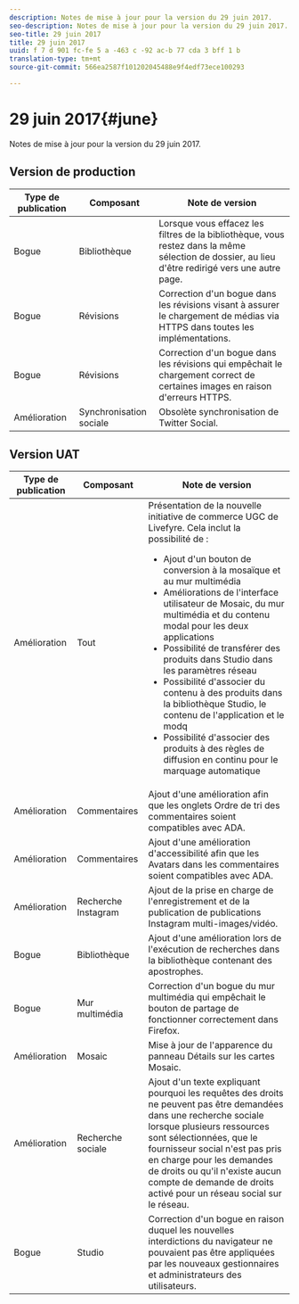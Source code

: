 ```yaml
---
description: Notes de mise à jour pour la version du 29 juin 2017.
seo-description: Notes de mise à jour pour la version du 29 juin 2017.
seo-title: 29 juin 2017
title: 29 juin 2017
uuid: f 7 d 901 fc-fe 5 a -463 c -92 ac-b 77 cda 3 bff 1 b
translation-type: tm+mt
source-git-commit: 566ea2587f101202045488e9f4edf73ece100293

---
```



# 29 juin 2017{#june}

Notes de mise à jour pour la version du 29 juin 2017.

## Version de production

| **Type de publication** | **Composant** | **Note de version** |
|---|---|---|
| Bogue | Bibliothèque | Lorsque vous effacez les filtres de la bibliothèque, vous restez dans la même sélection de dossier, au lieu d'être redirigé vers une autre page. |
| Bogue | Révisions | Correction d'un bogue dans les révisions visant à assurer le chargement de médias via HTTPS dans toutes les implémentations. |
| Bogue | Révisions | Correction d'un bogue dans les révisions qui empêchait le chargement correct de certaines images en raison d'erreurs HTTPS. |
| Amélioration | Synchronisation sociale | Obsolète synchronisation de Twitter Social. |

## Version UAT

| Type de publication | Composant | Note de version |
|--- |--- |--- |
| Amélioration | Tout | Présentation de la nouvelle initiative de commerce UGC de Livefyre. Cela inclut la possibilité de : <br><ul><li>Ajout d'un bouton de conversion à la mosaïque et au mur multimédia</li><li> Améliorations de l'interface utilisateur de Mosaic, du mur multimédia et du contenu modal pour les deux applications</li><li>Possibilité de transférer des produits dans Studio dans les paramètres réseau</li><li>Possibilité d'associer du contenu à des produits dans la bibliothèque Studio, le contenu de l'application et le modq</li><li>Possibilité d'associer des produits à des règles de diffusion en continu pour le marquage automatique</li></ul> |
| Amélioration | Commentaires | Ajout d'une amélioration afin que les onglets Ordre de tri des commentaires soient compatibles avec ADA. |
| Amélioration | Commentaires | Ajout d'une amélioration d'accessibilité afin que les Avatars dans les commentaires soient compatibles avec ADA. |
| Amélioration | Recherche Instagram | Ajout de la prise en charge de l'enregistrement et de la publication de publications Instagram multi-images/vidéo. |
| Bogue | Bibliothèque | Ajout d'une amélioration lors de l'exécution de recherches dans la bibliothèque contenant des apostrophes. |
| Bogue | Mur multimédia | Correction d'un bogue du mur multimédia qui empêchait le bouton de partage de fonctionner correctement dans Firefox. |
| Amélioration | Mosaic | Mise à jour de l'apparence du panneau Détails sur les cartes Mosaic. |
| Amélioration | Recherche sociale | Ajout d'un texte expliquant pourquoi les requêtes des droits ne peuvent pas être demandées dans une recherche sociale lorsque plusieurs ressources sont sélectionnées, que le fournisseur social n'est pas pris en charge pour les demandes de droits ou qu'il n'existe aucun compte de demande de droits activé pour un réseau social sur le réseau. |
| Bogue | Studio | Correction d'un bogue en raison duquel les nouvelles interdictions du navigateur ne pouvaient pas être appliquées par les nouveaux gestionnaires et administrateurs des utilisateurs. |


